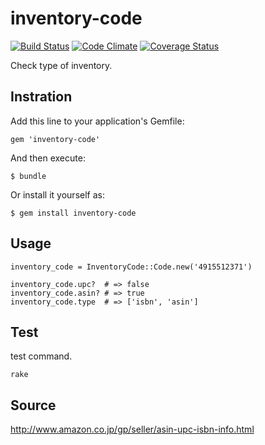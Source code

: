 # inventory-code

[![Build Status](https://travis-ci.org/camelmasa/inventory-code.png)](https://travis-ci.org/camelmasa/inventory-code)
[![Code Climate](https://codeclimate.com/github/camelmasa/inventory-code.png)](https://codeclimate.com/github/camelmasa/inventory-code)
[![Coverage Status](https://coveralls.io/repos/camelmasa/inventory-code/badge.png?branch=master)](https://coveralls.io/r/camelmasa/inventory-code?branch=master)

Check type of inventory.

Instration
----------

Add this line to your application's Gemfile:

    gem 'inventory-code'

And then execute:

    $ bundle

Or install it yourself as:

    $ gem install inventory-code

Usage
-----

```
inventory_code = InventoryCode::Code.new('4915512371')

inventory_code.upc?  # => false
inventory_code.asin? # => true
inventory_code.type  # => ['isbn', 'asin']
```

Test
----

test command.

```
rake
```

Source
------
http://www.amazon.co.jp/gp/seller/asin-upc-isbn-info.html
